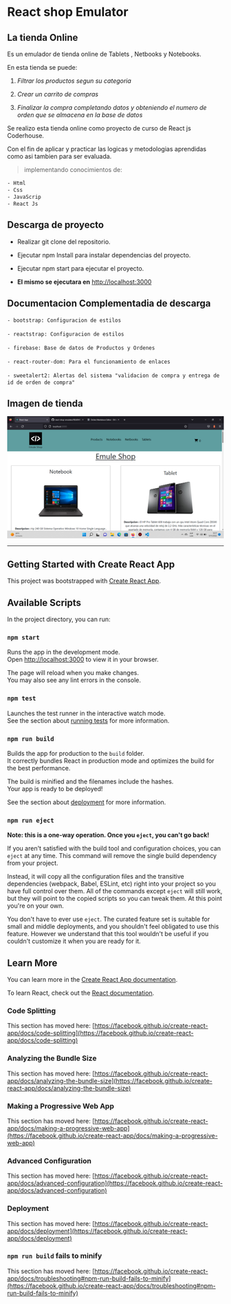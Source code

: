 # React shop Emulator
## La tienda Online
Es un emulador de tienda online de Tablets , Netbooks y Notebooks.

En esta tienda se puede:

1. *Filtrar los productos segun su categoria*

2. *Crear un carrito de compras*

3. *Finalizar la compra completando datos y obteniendo el numero de orden que se almacena en la base de datos*

Se realizo esta tienda online como proyecto de curso de React js Coderhouse.

Con el fin de aplicar y practicar las logicas y metodologias aprendidas como asi tambien para ser evaluada.

> implementando conocimientos de:

```  
- Html
- Css 
- JavaScrip 
- React Js 
```


## Descarga de proyecto
- Realizar git clone del repositorio. 

- Ejecutar npm Install para instalar dependencias del proyecto. 

- Ejecutar npm start para ejecutar el proyecto. 

- **El mismo se ejecutara en** [http://localhost:3000](http://localhost:3000) 


## Documentacion Complementadia de descarga  


    - bootstrap: Configuracion de estilos 

    - reactstrap: Configuracion de estilos 

    - firebase: Base de datos de Productos y Ordenes 

    - react-router-dom: Para el funcionamiento de enlaces 

    - sweetalert2: Alertas del sistema "validacion de compra y entrega de id de orden de compra" 

## Imagen de tienda
![imagenTienda](src/assets/tienda.png)
    
___
## Getting Started with Create React App

This project was bootstrapped with [Create React App](https://github.com/facebook/create-react-app).

## Available Scripts

In the project directory, you can run:

### `npm start`

Runs the app in the development mode.\
Open [http://localhost:3000](http://localhost:3000) to view it in your browser.

The page will reload when you make changes.\
You may also see any lint errors in the console.

### `npm test`

Launches the test runner in the interactive watch mode.\
See the section about [running tests](https://facebook.github.io/create-react-app/docs/running-tests) for more information.

### `npm run build`

Builds the app for production to the `build` folder.\
It correctly bundles React in production mode and optimizes the build for the best performance.

The build is minified and the filenames include the hashes.\
Your app is ready to be deployed!

See the section about [deployment](https://facebook.github.io/create-react-app/docs/deployment) for more information.

### `npm run eject`

**Note: this is a one-way operation. Once you `eject`, you can't go back!**

If you aren't satisfied with the build tool and configuration choices, you can `eject` at any time. This command will remove the single build dependency from your project.

Instead, it will copy all the configuration files and the transitive dependencies (webpack, Babel, ESLint, etc) right into your project so you have full control over them. All of the commands except `eject` will still work, but they will point to the copied scripts so you can tweak them. At this point you're on your own.

You don't have to ever use `eject`. The curated feature set is suitable for small and middle deployments, and you shouldn't feel obligated to use this feature. However we understand that this tool wouldn't be useful if you couldn't customize it when you are ready for it.

## Learn More

You can learn more in the [Create React App documentation](https://facebook.github.io/create-react-app/docs/getting-started).

To learn React, check out the [React documentation](https://reactjs.org/).

### Code Splitting

This section has moved here: [https://facebook.github.io/create-react-app/docs/code-splitting](https://facebook.github.io/create-react-app/docs/code-splitting)

### Analyzing the Bundle Size

This section has moved here: [https://facebook.github.io/create-react-app/docs/analyzing-the-bundle-size](https://facebook.github.io/create-react-app/docs/analyzing-the-bundle-size)

### Making a Progressive Web App

This section has moved here: [https://facebook.github.io/create-react-app/docs/making-a-progressive-web-app](https://facebook.github.io/create-react-app/docs/making-a-progressive-web-app)

### Advanced Configuration

This section has moved here: [https://facebook.github.io/create-react-app/docs/advanced-configuration](https://facebook.github.io/create-react-app/docs/advanced-configuration)

### Deployment

This section has moved here: [https://facebook.github.io/create-react-app/docs/deployment](https://facebook.github.io/create-react-app/docs/deployment)

### `npm run build` fails to minify

This section has moved here: [https://facebook.github.io/create-react-app/docs/troubleshooting#npm-run-build-fails-to-minify](https://facebook.github.io/create-react-app/docs/troubleshooting#npm-run-build-fails-to-minify)
